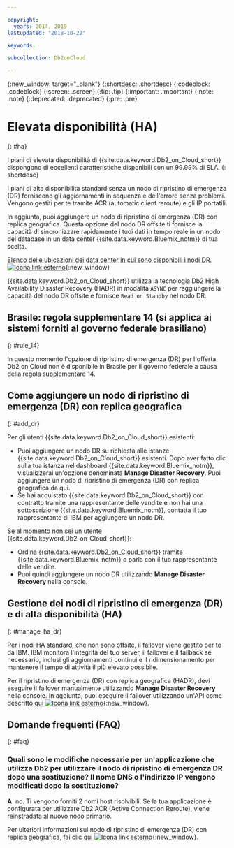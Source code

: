 ```yaml
---

copyright:
  years: 2014, 2019
lastupdated: "2018-10-22"

keywords: 

subcollection: Db2onCloud

---
```


<!-- Attribute definitions --> 
{:new_window: target="_blank"}
{:shortdesc: .shortdesc}
{:codeblock: .codeblock}
{:screen: .screen}
{:tip: .tip}
{:important: .important}
{:note: .note}
{:deprecated: .deprecated}
{:pre: .pre}

# Elevata disponibilità (HA)
{: #ha}

I piani di elevata disponibilità di {{site.data.keyword.Db2_on_Cloud_short}} dispongono di eccellenti caratteristiche disponibili con un 99.99% di SLA. 
{: shortdesc}

I piani di alta disponibilità standard senza un nodo di ripristino di emergenza (DR) forniscono gli aggiornamenti in sequenza e dell'errore senza problemi. Vengono gestiti per te tramite ACR (automatic client reroute) e gli IP portatili.

In aggiunta, puoi aggiungere un nodo di ripristino di emergenza (DR) con replica geografica. Questa opzione del nodo DR offsite ti fornisce la capacità di sincronizzare rapidamente i tuoi dati in tempo reale in un nodo del database in un data center {{site.data.keyword.Bluemix_notm}} di tua scelta. 

[Elenco delle ubicazioni dei data center in cui sono disponibili i nodi DR. ![Icona link esterno](../../icons/launch-glyph.svg "Icona link esterno")](https://developer.ibm.com/answers/questions/366888/what-locations-cities-or-countries-is-dashdb-avail.html){:new_window}

{{site.data.keyword.Db2_on_Cloud_short}} utilizza la tecnologia Db2 High Availability Disaster Recovery (HADR) in modalità `ASYNC` per raggiungere la capacità del nodo DR offsite e fornisce `Read on Standby` nel nodo DR.

## **Brasile: regola supplementare 14** (si applica ai sistemi forniti al governo federale brasiliano)
{: #rule_14}

In questo momento l'opzione di ripristino di emergenza (DR) per l'offerta Db2 on Cloud non è disponibile in Brasile per il governo federale a causa della regola supplementare 14.

## Come aggiungere un nodo di ripristino di emergenza (DR) con replica geografica
{: #add_dr}

Per gli utenti {{site.data.keyword.Db2_on_Cloud_short}} esistenti:
 * Puoi aggiungere un nodo DR su richiesta alle istanze {{site.data.keyword.Db2_on_Cloud_short}} esistenti. Dopo aver fatto clic sulla tua istanza nel dashboard {{site.data.keyword.Bluemix_notm}}, visualizzerai un'opzione denominata **Manage Disaster Recovery**. Puoi aggiungere un nodo di ripristino di emergenza (DR) con replica geografica da qui.
 * Se hai acquistato {{site.data.keyword.Db2_on_Cloud_short}} con contratto tramite una rappresentante delle vendite e non hai una sottoscrizione {{site.data.keyword.Bluemix_notm}}, contatta il tuo rappresentante di IBM per aggiungere un nodo DR.

Se al momento non sei un utente {{site.data.keyword.Db2_on_Cloud_short}}:
 * Ordina {{site.data.keyword.Db2_on_Cloud_short}} tramite {{site.data.keyword.Bluemix_notm}} o parla con il tuo rappresentante delle vendite.
 * Puoi quindi aggiungere un nodo DR utilizzando **Manage Disaster Recovery** nella console.
<!--- Through the web console, you can also add a disaster recovery (DR) node located in a datacenter of your choice. -->

## Gestione dei nodi di ripristino di emergenza (DR) e di alta disponibilità (HA)
{: #manage_ha_dr}

Per i nodi HA standard, che non sono offsite, il failover viene gestito per te da IBM. IBM monitora l'integrità del tuo server, il failover e il failback se necessario, inclusi gli aggiornamenti continui e il ridimensionamento per mantenere il tempo di attività il più elevato possibile.

Per il ripristino di emergenza (DR) con replica geografica (HADR), devi eseguire il failover manualmente utilizzando **Manage Disaster Recovery** nella console. In aggiunta, puoi eseguire il failover utilizzando un'API come descritto [qui ![Icona link esterno](../../icons/launch-glyph.svg "Icona link esterno")](https://developer.ibm.com/answers/questions/457901/where-can-i-find-api-documentation-for-db2-on-clou.html){:new_window}.

## Domande frequenti (FAQ)
{: #faq}

### Quali sono le modifiche necessarie per un'applicazione che utilizza Db2 per utilizzare il nodo di ripristino di emergenza DR dopo una sostituzione? Il nome DNS o l'indirizzo IP vengono modificati dopo la sostituzione?

**A**: no. Ti vengono forniti 2 nomi host risolvibili. Se la tua applicazione è configurata per utilizzare Db2 ACR (Active Connection Reroute), viene reinstradata al nuovo nodo primario.

Per ulteriori informazioni sul nodo di ripristino di emergenza (DR) con replica geografica, fai clic [qui ![Icona link esterno](../../icons/launch-glyph.svg "Icona link esterno")](https://developer.ibm.com/answers/questions/458385/frequently-asked-questions-for-db2-on-cloud-hadr-g.html){:new_window}.
